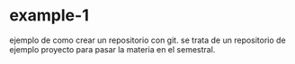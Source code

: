 # example-1
ejemplo de como crear un repositorio con git.
se trata de un repositorio de ejemplo
proyecto para pasar la materia en el semestral.
